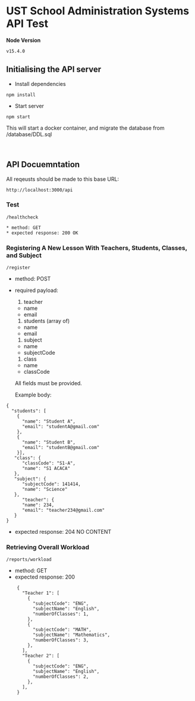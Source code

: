 # UST School Administration Systems API Test

**Node Version**
```
v15.4.0
```

## Initialising the API server
- Install dependencies
```
npm install
```
- Start server
```
npm start
```
This will start a docker container, and migrate the database from /database/DDL.sql

<br>

## API Docuemntation

All reqeusts should be made to this base URL:
```
http://localhost:3000/api
```

### Test
```
/healthcheck
```
    * method: GET
    * expected response: 200 OK
    
### Registering A New Lesson With Teachers, Students, Classes, and Subject
```
/register
```
 * method: POST
 * required payload: 
   1. teacher
     * name
     * email
   1. students (array of)
     * name
     * email
   1. subject
     * name
     * subjectCode
   1. class
     * name
     * classCode
        
   All fields must be provided.
      
   Example body:
 ```
 {
   "students": [
     {
       "name": "Student A",
       "email": "studentA@gmail.com"
     },
     {
       "name": "Student B",
       "email": "studentB@gmail.com"
     }],
    "class": {
       "classCode": "S1-A",
       "name": "S1 ACACA"
    },
    "subject": {
       "subjectCode": 141414,
       "name": "Science"
    },
       "teacher": {
       "name": 234,
       "email": "teacher234@gmail.com"
    }
 }
 ```
 * expected response: 204 NO CONTENT
   
### Retrieving Overall Workload
```
/reports/workload
```
 * method: GET
 * expected response: 200 
```
    {
      "Teacher 1": [
        {
          "subjectCode": "ENG",
          "subjectName": "English",
          "numberOfClasses": 1,
        },        
        {
          "subjectCode": "MATH",
          "subjectName": "Mathematics",
          "numberOfClasses": 3,
        },
      ],
      "Teacher 2": [
        {
          "subjectCode": "ENG",
          "subjectName": "English",
          "numberOfClasses": 2,
        },
      ],
    }
```
